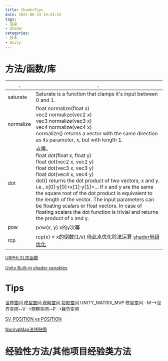```yaml
---
title: ShaderTips
date: 2022-06-23 14:43:15
tags:
- 渲染
- Shader
categories: 
- 技术
- Unity
---
```


# 方法/函数/库
| . | . |
| ---- | ---- |
| saturate | Saturate is a function that clamps it's input between 0 and 1.|
| normalize | float normalize(float x)  </br> vec2 normalize(vec2 x)  </br> vec3 normalize(vec3 x)  </br> vec4 normalize(vec4 x)</br> normalize() returns a vector with the same direction as its parameter, x, but with length 1. |
| dot | 点乘。 </br> float dot(float x, float y)  </br> float dot(vec2 x, vec2 y)  </br> float dot(vec3 x, vec3 y)  </br> float dot(vec4 x, vec4 y)</br> dot() returns the dot product of two vectors, x and y. i.e., x[0]⋅y[0]+x[1]⋅y[1]+... If x and y are the same the square root of the dot product is equivalent to the length of the vector. The input parameters can be floating scalars or float vectors. In case of floating scalars the dot function is trivial and returns the product of x and y.
| pow | pow(x, y) x的y次幂 |
| rcp | rcp(x) = x的倒数(1/x) 借此来优化除法运算 [shader低级优化](https://zhuanlan.zhihu.com/p/87936887) |

[URPHLSL库函数](https://blog.csdn.net/qq_42115447/article/details/103934503)

[Unity Built-in shader variables](https://docs.unity3d.com/Manual/SL-UnityShaderVariables.html)

# Tips
[世界空间 模型空间 观察空间 投影空间](https://blog.csdn.net/Motarookie/article/details/125048328)
UNITY_MATRIX_MVP  模型空间--M-->世界空间--V-->观察空间--P-->裁剪空间

[SV_POSITION vs POSITION](https://blog.csdn.net/Ling_SevoL_Y/article/details/120203081)

[NormalMap法线贴图](https://zhuanlan.zhihu.com/p/158633488)


# 经验性方法/其他项目经验类方法
